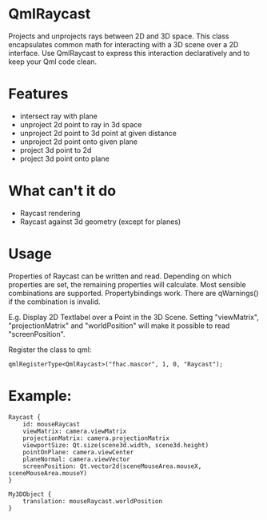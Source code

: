 # QmlRaycast
Projects and unprojects rays between 2D and 3D space.
This class encapsulates common math for interacting with a 3D scene over a 2D interface.
Use QmlRaycast to express this interaction declaratively and to keep your Qml code clean.

# Features
* intersect ray with plane
* unproject 2d point to ray in 3d space
* unproject 2d point to 3d point at given distance
* unproject 2d point onto given plane
* project 3d point to 2d
* project 3d point onto plane

# What can't it do

* Raycast rendering
* Raycast against 3d geometry (except for planes)

# Usage

Properties of Raycast can be written and read. Depending on which properties are set, the remaining properties will calculate. Most sensible combinations are supported. Propertybindings work. There are qWarnings() if the combination is invalid.

E.g. Display 2D Textlabel over a Point in the 3D Scene. Setting "viewMatrix", "projectionMatrix" and "worldPosition" will make it possible to read "screenPosition".

Register the class to qml:

    qmlRegisterType<QmlRaycast>("fhac.mascor", 1, 0, "Raycast");

# Example:
    Raycast {
        id: mouseRaycast
        viewMatrix: camera.viewMatrix
        projectionMatrix: camera.projectionMatrix
        viewportSize: Qt.size(scene3d.width, scene3d.height)
        pointOnPlane: camera.viewCenter
        planeNormal: camera.viewVector
        screenPosition: Qt.vector2d(sceneMouseArea.mouseX, sceneMouseArea.mouseY)
    }
    
    My3DObject {
        translation: mouseRaycast.worldPosition
    }
